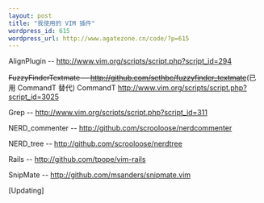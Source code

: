 ```yaml
--- 
layout: post
title: "我使用的 VIM 插件"
wordpress_id: 615
wordpress_url: http://www.agatezone.cn/code/?p=615
---
```

AlignPlugin
-- <a href="http://www.vim.org/scripts/script.php?script_id=294">http://www.vim.org/scripts/script.php?script_id=294</a>

<del datetime="2010-05-15T14:03:23+00:00">FuzzyFinderTextmate
-- <a href="http://github.com/sethbc/fuzzyfinder_textmate">http://github.com/sethbc/fuzzyfinder_textmate</a></del>(已用 CommandT 替代)
CommandT
<a href="http://www.vim.org/scripts/script.php?script_id=3025">http://www.vim.org/scripts/script.php?script_id=3025</a>

Grep
-- <a href="http://www.vim.org/scripts/script.php?script_id=311">http://www.vim.org/scripts/script.php?script_id=311</a>

NERD_commenter
-- <a href="http://github.com/scrooloose/nerdcommenter">http://github.com/scrooloose/nerdcommenter</a>

NERD_tree
-- <a href="http://github.com/scrooloose/nerdtree">http://github.com/scrooloose/nerdtree</a>

Rails
-- <a href="http://github.com/tpope/vim-rails">http://github.com/tpope/vim-rails</a>

SnipMate
-- <a href="http://github.com/msanders/snipmate.vim">http://github.com/msanders/snipmate.vim</a>

[Updating]
